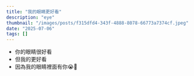 ```yaml
---
title: "我的眼睛更好看"
description: "eye"
thumbnail: "/images/posts/f315dfd4-343f-4888-8078-66773a7374cf.jpeg"
date: "2025-07-06"
tags: []
---
```

- 你的眼睛很好看
- 但我的更好看
- 因為我的眼睛裡面有你😭🫵
